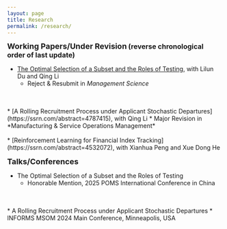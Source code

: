 ```yaml
---
layout: page
title: Research
permalink: /research/
---
```


**<font size=4>Working Papers/Under Revision</font> <font size=3>(reverse chronological order of last update)</font>**

* [The Optimal Selection of a Subset and the Roles of Testing](https://ssrn.com/abstract=5328154), with Lilun Du and Qing Li
  * Reject & Resubmit in *Management Science*
<br />
<br />
* [A Rolling Recruitment Process under Applicant Stochastic Departures](https://ssrn.com/abstract=4787415), with Qing Li
  * Major Revision in *Manufacturing & Service Operations Management*
<br />
<br />
* [Reinforcement Learning for Financial Index Tracking](https://ssrn.com/abstract=4532072), with Xianhua Peng and Xue Dong He

**<font size=4>Talks/Conferences</font>**

* The Optimal Selection of a Subset and the Roles of Testing
  *  Honorable Mention, 2025 POMS International Conference in China
<br />
<br />
* A Rolling Recruitment Process under Applicant Stochastic Departures
  * INFORMS MSOM 2024 Main Conference, Minneapolis, USA
<br />
<br />